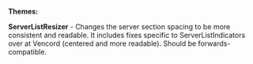 **Themes:**

**ServerListResizer** - Changes the server section spacing to be more consistent and readable. It includes fixes specific to ServerListIndicators over at Vencord (centered and more readable). Should be forwards-compatible.
